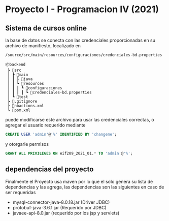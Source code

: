 # Proyecto I - Programacion IV (2021)

## Sistema de cursos online

la base de datos se conecta con las credenciales proporcionadas en su archivo de manifiesto, localizado en

```
/source/src/main/resources/configuraciones/credenciales-bd.properties

📦backend
 ┣ 📂src
 ┃ ┣ 📂main
 ┃ ┃ ┣ 📂java
 ┃ ┃ ┗ 📂resources
 ┃ ┃ ┃ ┗ 📂configuraciones
 ┃ ┃ ┃ ┃ ┗ 📜credenciales-bd.properties
 ┃ ┗ 📂test
 ┣ 📜.gitignore
 ┣ 📜nbactions.xml
 ┗ 📜pom.xml
```

puede modificarse este archivo para usar las credenciales correctas, o agregar
el usuario requerido mediante 

```sql
CREATE USER 'admin'@'%' IDENTIFIED BY 'changeme';
```

y otorgarle permisos

```sql
GRANT ALL PRIVILEGES ON eif209_2021_01.* TO 'admin'@'%';
```

## dependencias del proyecto

Finalmente el Proyecto usa maven por lo que el solo genera su lista de
dependencias y las agrega, las dependencias son las siguientes en caso de ser requeridas

- mysql-connector-java-8.0.18.jar  (Driver JDBC)
- protobuf-java-3.6.1.jar          (Requerido por JDBC)
- javaee-api-8.0.jar               (requerido por los jsp y servlets)
